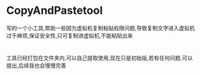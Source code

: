 # CopyAndPastetool
写的一个小工具,帮助一些因为虚拟机复制粘贴权限问题,导致复制文字进入虚拟机过于麻烦,保证安全性,只可复制进虚拟机,不能粘贴出来
#
工具已经打包在文件夹内,可以自己提取使用,现在只是初始版,若有任何问题,可以提出,后续我也会慢慢完善